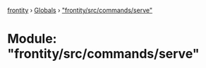 [frontity](../README.md) › [Globals](../globals.md) › ["frontity/src/commands/serve"](_frontity_src_commands_serve_.md)

# Module: "frontity/src/commands/serve"


